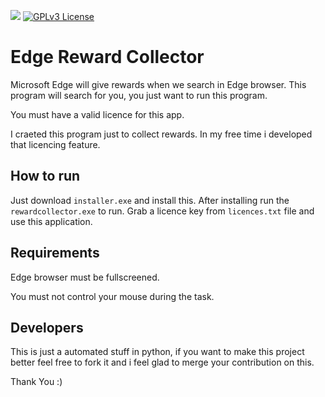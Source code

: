[![](https://img.shields.io/badge/LinkedIn-0A66C2.svg?style=for-the-badge&logo=LinkedIn&logoColor=white)](https://www.linkedin.com/in/piyush-paul-706a991b8/)
[![GPLv3 License](https://img.shields.io/badge/License-GPL%20v3-yellow.svg)](https://opensource.org/licenses/)
# Edge Reward Collector

Microsoft Edge will give rewards when we search in Edge browser. This program will search for you, you just want to run this program.

You must have a valid licence for this app.

I craeted this program just to collect rewards. In my free time i developed that licencing feature.


## How to run
Just download `installer.exe` and install this. After installing run the `rewardcollector.exe` to run.
Grab a licence key from `licences.txt` file and use this application.

## Requirements
Edge browser must be fullscreened.

You must not control your mouse during the task.

## Developers
This is just a automated stuff in python, if you want to make this project better feel free to fork it and i feel glad to merge your contribution on this.

Thank You :)

